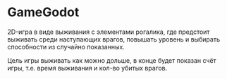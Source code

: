 # GameGodot
2D-игра в виде выживания с элементами рогалика, где предстоит выживать среди наступающих врагов,
повышать уровень и выбирать способности из случайно показанных.

Цель игры выживать как можно дольше, в конце будет показан счёт игры, т.е. время выживания и кол-во убитых врагов.
